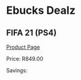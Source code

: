 
# Ebucks Dealz
## FIFA 21 (PS4)
[Product Page](https://www.ebucks.com/web/shop/productSelected.do?prodId=1066564688&catId=724351586)

Price: R849.00

Savings: 


	